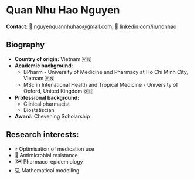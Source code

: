 # Quan Nhu Hao Nguyen
**Contact**: 📧 nguyenquannhuhao@gmail.com; 🔗 [linkedin.com/in/nqnhao](https://www.linkedin.com/in/nqnhao/) 

## Biography
* **Country of origin:** Vietnam 🇻🇳
* **Academic background**:
  * BPharm - University of Medicine and Pharmacy at Ho Chi Minh City, Vietnam 🇻🇳
  * MSc in Intenational Health and Tropical Medicine - University of Oxford, United Kingdom 🇬🇧
* **Professional background:**
  * Clinical pharmacist
  * Biostatiscian
* **Award:** Chevening Scholarship
## Research interests:
* ⚕️ Optimisation of medication use
* 🏥 Antimicrobial resistance 
* 🗺️ Pharmaco-epidemiology
* 💻 Mathematical modelling
